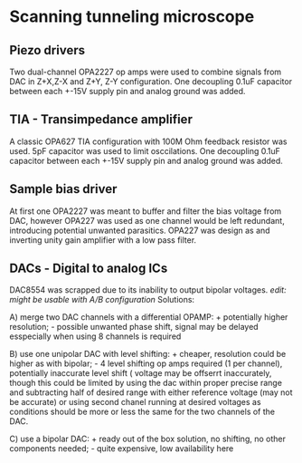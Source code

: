 # Scanning tunneling microscope

## Piezo drivers
Two dual-channel OPA2227 op amps were used to combine signals from DAC in Z+X,Z-X and Z+Y, Z-Y configuration. One decoupling 0.1uF capacitor between each +-15V supply pin and analog ground was added.

## TIA - Transimpedance amplifier
A classic OPA627 TIA configuration with 100M Ohm feedback resistor was used. 5pF capacitor was used to limit osccilations. One decoupling 0.1uF capacitor between each +-15V supply pin and analog ground was added.

## Sample bias driver
At first one OPA2227 was meant to buffer and filter the bias voltage from DAC, however OPA227 was used as one channel would be left redundant, introducing potential unwanted parasitics. OPA227 was design as and inverting unity gain amplifier with a low pass filter.

## DACs - Digital to analog ICs
DAC8554 was scrapped due to its inability to output bipolar voltages. *edit: might be usable with A/B configuration*
Solutions:

A) merge two DAC channels with a differential OPAMP: + potentially higher resolution; - possible unwanted phase shift, signal may be delayed esspecially when using 8 channels is required

B) use one unipolar DAC with level shifting: + cheaper, resolution could be higher as with bipolar; - 4 level shifting op amps required (1 per channel), potentially inaccurate level shift ( voltage may be offserrt inaccurately, though this could be limited by using the dac within proper precise range and subtracting half of desired range with either reference voltage (may not be accurate) or using second chanel running at desired voltages as conditions should be more or less the same for the two channels of the DAC.

C) use a bipolar DAC: + ready out of the box solution, no shifting, no other components needed; - quite expensive, low availability here
